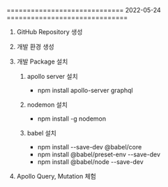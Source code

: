 =============================   2022-05-24  ==============================

1. GitHub Repository 생성
1. 개발 환경 생성
1. 개발 Package 설치

   1. apollo server 설치

      - npm install apollo-server graphql

   1. nodemon 설치

      - npm install -g nodemon

   1. babel 설치

      - npm install --save-dev @babel/core
      - npm install @babel/preset-env --save-dev
      - npm install @babel/node --save-dev

1. Apollo Query, Mutation 체험